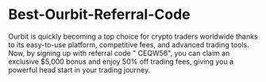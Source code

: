 # Best-Ourbit-Referral-Code
Ourbit is quickly becoming a top choice for crypto traders worldwide thanks to its easy-to-use platform, competitive fees, and advanced trading tools. Now, by signing up with referral code " CEQW56", you can claim an exclusive $5,000 bonus and enjoy 50% off trading fees, giving you a powerful head start in your trading journey.
